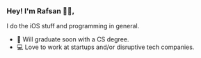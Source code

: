 ### Hey! I'm Rafsan 👦🏻,
I do the iOS stuff and programming in general.  
- 🏫 Will graduate soon with a CS degree.
- 💻 Love to work at startups and/or disruptive tech companies.
